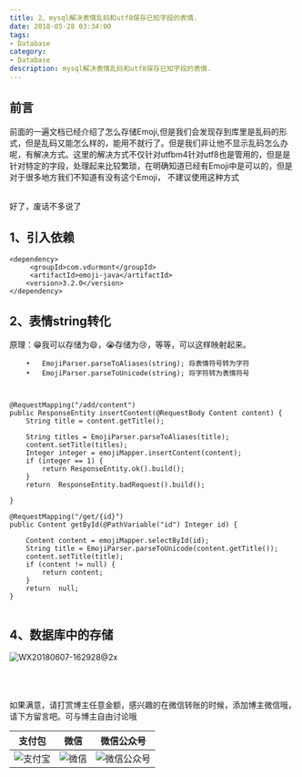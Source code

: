 ```yaml
---
title: 2、mysql解决表情乱码和utf8保存已知字段的表情.
date: 2018-05-28 03:34:00
tags: 
- Database
category: 
- Database
description: mysql解决表情乱码和utf8保存已知字段的表情.
---
```

<!-- image url 
https://raw.githubusercontent.com/HealerJean123/HealerJean123.github.io/master/blogImages
　　首行缩进
<font color="red">  </font>
-->

## 前言

前面的一遍文档已经介绍了怎么存储Emoji,但是我们会发现存到库里是乱码的形式，但是乱码又能怎么样的，能用不就行了。但是我们非让他不显示乱码怎么办呢，有解决方式。这里的解决方式不仅针对utfbm4针对utf8也是管用的，但是是针对特定的字段，处理起来比较繁琐，在明确知道已经有Emoji中是可以的，但是对于很多地方我们不知道有没有这个Emoji， 不建议使用这种方式


<br/>
好了，废话不多说了

## 1、引入依赖


```
<dependency>
     <groupId>com.vdurmont</groupId>
     <artifactId>emoji-java</artifactId>
    <version>3.2.0</version>
</dependency>

```


## 2、表情string转化

原理：😁我可以存储为:smile:，😭存储为:cry:，等等，可以这样映射起来。


```
	•	EmojiParser.parseToAliases(string); 将表情符号转为字符
	•	EmojiParser.parseToUnicode(string); 将字符转为表情符号



@RequestMapping("/add/content")
public ResponseEntity insertContent(@RequestBody Content content) {
    String title = content.getTitle();

    String titles = EmojiParser.parseToAliases(title);
    content.setTitle(titles);
    Integer integer = emojiMapper.insertContent(content);
    if (integer == 1) {
        return ResponseEntity.ok().build();
    }
    return  ResponseEntity.badRequest().build();

}

@RequestMapping("/get/{id}")
public Content getById(@PathVariable("id") Integer id) {

    Content content = emojiMapper.selectById(id);
    String title = EmojiParser.parseToUnicode(content.getTitle());
    content.setTitle(title);
    if (content != null) {
        return content;
    }
    return  null;
}


```


## 4、数据库中的存储


![WX20180607-162928@2x](https://raw.githubusercontent.com/HealerJean123/HealerJean123.github.io/master/blogImages/WX20180607-162928@2x.png)




<br/><br/><br/>
如果满意，请打赏博主任意金额，感兴趣的在微信转账的时候，添加博主微信哦， 请下方留言吧。可与博主自由讨论哦

|支付包 | 微信|微信公众号|
|:-------:|:-------:|:------:|
|![支付宝](https://raw.githubusercontent.com/HealerJean123/HealerJean123.github.io/master/assets/img/tctip/alpay.jpg) | ![微信](https://raw.githubusercontent.com/HealerJean123/HealerJean123.github.io/master/assets/img/tctip/weixin.jpg)|![微信公众号](https://raw.githubusercontent.com/HealerJean123/HealerJean123.github.io/master/assets/img/my/qrcode_for_gh_a23c07a2da9e_258.jpg)|




<!-- Gitalk 评论 start  -->

<link rel="stylesheet" href="https://unpkg.com/gitalk/dist/gitalk.css">
<script src="https://unpkg.com/gitalk@latest/dist/gitalk.min.js"></script> 
<div id="gitalk-container"></div>    
 <script type="text/javascript">
    var gitalk = new Gitalk({
		clientID: `1d164cd85549874d0e3a`,
		clientSecret: `527c3d223d1e6608953e835b547061037d140355`,
		repo: `HealerJean123.github.io`,
		owner: 'HealerJean123',
		admin: ['HealerJean123'],
		id: 'DES8N7QBAUHwNZIV',
    });
    gitalk.render('gitalk-container');
</script> 

<!-- Gitalk end -->

